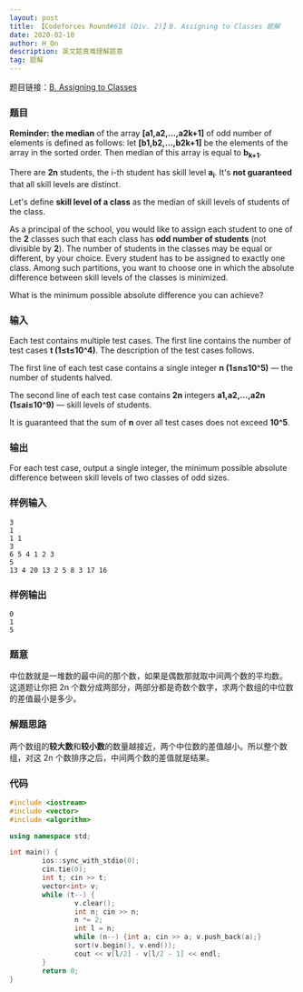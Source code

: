 ```yaml
---
layout: post
title: 【Codeforces Round#618 (Div. 2)】B. Assigning to Classes 题解
date: 2020-02-10
author: H_On
description: 英文题真难理解题意
tag: 题解
---
```


题目链接：[B. Assigning to Classes](https://codeforces.com/contest/1300/problem/B)

### 题目
**Reminder: the median** of the array **[a1,a2,…,a2k+1]** of odd number of elements is defined as follows: let **[b1,b2,…,b2k+1]** be the elements of the array in the sorted order. Then median of this array is equal to **b<sub>k+1</sub>**.

There are **2n** students, the i-th student has skill level **a<sub>i</sub>**. It's **not guaranteed** that all skill levels are distinct.

Let's define **skill level of a class** as the median of skill levels of students of the class.

As a principal of the school, you would like to assign each student to one of the **2** classes such that each class has **odd number of students** (not divisible by **2**). The number of students in the classes may be equal or different, by your choice. Every student has to be assigned to exactly one class. Among such partitions, you want to choose one in which the absolute difference between skill levels of the classes is minimized.

What is the minimum possible absolute difference you can achieve?

### 输入
Each test contains multiple test cases. The first line contains the number of test cases **t (1≤t≤10^4)**. The description of the test cases follows.

The first line of each test case contains a single integer **n (1≤n≤10^5)** — the number of students halved.

The second line of each test case contains **2n** integers **a1,a2,…,a2n (1≤ai≤10^9)** — skill levels of students.

It is guaranteed that the sum of **n** over all test cases does not exceed **10^5**.

### 输出
For each test case, output a single integer, the minimum possible absolute difference between skill levels of two classes of odd sizes.

### 样例输入
```
3
1
1 1
3
6 5 4 1 2 3
5
13 4 20 13 2 5 8 3 17 16
```

### 样例输出
```
0
1
5
```

### 题意
中位数就是一堆数的最中间的那个数，如果是偶数那就取中间两个数的平均数。<br>
这道题让你把 2n 个数分成两部分，两部分都是奇数个数字，求两个数组的中位数的差值最小是多少。

### 解题思路
两个数组的**较大数**和**较小数**的数量越接近，两个中位数的差值越小。所以整个数组，对这 2n 个数排序之后，中间两个数的差值就是结果。

### 代码
```c++
#include <iostream>
#include <vector>
#include <algorithm>

using namespace std;

int main() {
        ios::sync_with_stdio(0);
        cin.tie(0);
        int t; cin >> t;
        vector<int> v;
        while (t--) {
                v.clear();
                int n; cin >> n;
                n *= 2;
                int l = n;
                while (n--) {int a; cin >> a; v.push_back(a);}
                sort(v.begin(), v.end());
                cout << v[l/2] - v[l/2 - 1] << endl;
        }
        return 0;
}
```
